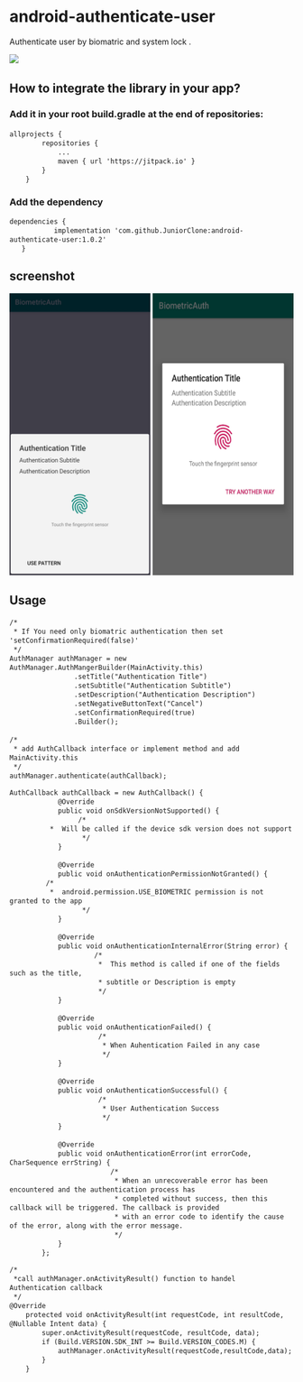 # android-authenticate-user


Authenticate user by biomatric and system lock .

[![](https://jitpack.io/v/JuniorClone/android-authenticate-user.svg)](https://jitpack.io/#JuniorClone/android-authenticate-user)

## How to integrate the library in your app?
### Add it in your root build.gradle at the end of repositories:

```
allprojects {
		repositories {
			...
			maven { url 'https://jitpack.io' }
		}
	}
  ```
  
 ### Add the dependency
 
 ```
 dependencies {
	        implementation 'com.github.JuniorClone:android-authenticate-user:1.0.2'
	}
  ```
  
## screenshot

<p align="center">
  <img src="screenshot/v28.jpg" width="250" height="500" />
  <img src="screenshot/v23.jpeg" width="250" height="500" /> 
</p>


## Usage

```
/*
 * If You need only biomatric authentication then set 'setConfirmationRequired(false)'
 */
AuthManager authManager = new AuthManager.AuthMangerBuilder(MainActivity.this)
                .setTitle("Authentication Title")
                .setSubtitle("Authentication Subtitle")
                .setDescription("Authentication Description")
                .setNegativeButtonText("Cancel")
                .setConfirmationRequired(true)
                .Builder();

/*
 * add AuthCallback interface or implement method and add MainActivity.this
 */
authManager.authenticate(authCallback);
```

```
AuthCallback authCallback = new AuthCallback() {
            @Override
            public void onSdkVersionNotSupported() {
                 /*  
		  *  Will be called if the device sdk version does not support
                  */
            }

            @Override
            public void onAuthenticationPermissionNotGranted() {
		 /*  
		  *  android.permission.USE_BIOMETRIC permission is not granted to the app
                  */
            }

            @Override
            public void onAuthenticationInternalError(String error) {
                     /*  
                      *  This method is called if one of the fields such as the title,
                      * subtitle or Description is empty
                      */
            }

            @Override
            public void onAuthenticationFailed() {
                      /*  
                       * When Auhentication Failed in any case
                       */
            }

            @Override
            public void onAuthenticationSuccessful() {
                      /*  
                       * User Authentication Success
                       */
            }

            @Override
            public void onAuthenticationError(int errorCode, CharSequence errString) {
                         /*  
                          * When an unrecoverable error has been encountered and the authentication process has 
                          * completed without success, then this callback will be triggered. The callback is provided 
                          * with an error code to identify the cause of the error, along with the error message. 
                          */
            }
        };
```

```
/*
 *call authManager.onActivityResult() function to handel Authentication callback
 */
@Override
    protected void onActivityResult(int requestCode, int resultCode, @Nullable Intent data) {
        super.onActivityResult(requestCode, resultCode, data);
        if (Build.VERSION.SDK_INT >= Build.VERSION_CODES.M) {
            authManager.onActivityResult(requestCode,resultCode,data);
        }
    }
```
